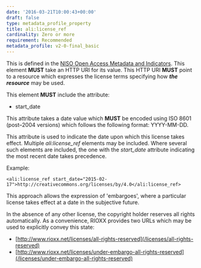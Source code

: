 ```yaml
---
date: '2016-03-21T10:00:43+00:00'
draft: false
type: metadata_profile_property
title: ali:license_ref
cardinality: Zero or more
requirement: Recommended
metadata_profile: v2-0-final_basic
---
```

This is defined in the [NISO Open Access Metadata and Indicators](http://www.niso.org/workrooms/ali/). This element **MUST** take an HTTP URI for its value. This HTTP URI **MUST** point to a resource which expresses the license terms specifying how ***the resource*** may be used.

This element **MUST** include the attribute:

* start_date

This attribute takes a date value which **MUST** be encoded using ISO 8601 (post&#8211;2004 versions) which follows the following format: YYYY-MM-DD.

This attribute is used to indicate the date upon which this license takes effect. Multiple *ali:license_ref* elements may be included. Where several such elements are included, the one with the *start_date* attribute indicating the most recent date takes precedence.

Example:
    
    <ali:license_ref start_date="2015-02-17">http://creativecommons.org/licenses/by/4.0</ali:license_ref>

This approach allows the expression of &#39;embargoes&#39;, where a particular license takes effect at a date in the subjective future.

In the absence of any other license, the copyright holder reserves all rights automatically. As a convenience, RIOXX provides two URLs which may be used to explicitly convey this state:

* [http://www.rioxx.net/licenses/all-rights-reserved](/licenses/all-rights-reserved)
* [http://www.rioxx.net/licenses/under-embargo-all-rights-reserved](/licenses/under-embargo-all-rights-reserved)
